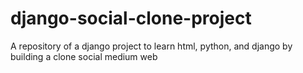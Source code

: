 # django-social-clone-project
A repository of a django project to learn html, python, and django by building a clone social medium web
